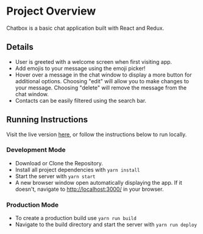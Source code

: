 # Project Overview

Chatbox is a basic chat application built with React and Redux.

## Details

- User is greeted with a welcome screen when first visiting app.
- Add emojis to your message using the emoji picker!
- Hover over a message in the chat window to display a more button for additional options. Choosing "edit" will allow you to make changes to your message. Choosing "delete" will remove the message from the chat window.
- Contacts can be easily filtered using the search bar.

## Running Instructions

Visit the live version [here](https://mattrdiamond.github.io/chatbox/), or follow the instructions below to run locally.

### Development Mode

- Download or Clone the Repository.
- Install all project dependencies with `yarn install`
- Start the server with `yarn start`
- A new browser window open automatically displaying the app. If it doesn't, navigate to [http://localhost:3000/](http://localhost:3000/) in your browser.

### Production Mode

- To create a production build use `yarn run build`
- Navigate to the build directory and start the server with `yarn run deploy`

